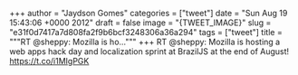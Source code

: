 
+++
author = "Jaydson Gomes"
categories = ["tweet"]
date = "Sun Aug 19 15:43:06 +0000 2012"
draft = false
image = "{TWEET_IMAGE}"
slug = "e31f0d7417a7d808fa2f9b6bcf3248306a36a294"
tags = ["tweet"]
title = """RT @sheppy: Mozilla is ho..."""
+++
RT @sheppy: Mozilla is hosting a web apps hack day and localization sprint at BrazilJS at the end of August! https://t.co/i1MIgPGK
